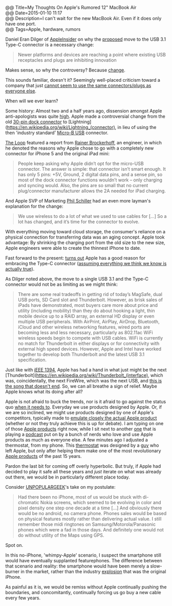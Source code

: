 @@ Title=My Thoughts On Apple's Rumored 12" MacBook Air  
@@ Date=2015-01-10 11:17  
@@ Description=I can't wait for the new MacBook Air. Even if it does only have one port.  
@@ Tags=Apple, hardware, rumors  

Daniel Eran Dilger of [AppleInsider](http://appleinsider.com/articles/15/01/10/apples-rumored-12-inch-macbook-air-appears-to-aggressively-target-mobility-with-usb-31-type-c) on why the [proposed](http://9to5mac.com/2015/01/06/macbook-air-12-inch-redesign/) move to the USB 3.1 Type-C connector is a necessary change:
>Newer platforms and devices are reaching a point where existing USB receptacles and plugs are inhibiting innovation

Makes sense, so why the controversy? Because [change](http://sourcesofinsight.com/why-people-resist-change/).

This sounds familiar, doesn't it? Seemingly well-placed criticism toward a company that just [cannot seem to use the same connectors/plugs as everyone else](http://mashable.com/2012/10/29/apple-lightning-micro-usb/). 

When will we ever learn?

Some history: Almost two and a half years ago, dissension amongst Apple anti-apologists was quite [high](http://blog.chron.com/techblog/2012/10/theres-pain-and-joy-in-apples-new-lightning-connector-and-adapters/). Apple made a controversial change from the old [30-pin dock connector](https://en.wikipedia.org/wiki/Dock_Connector) to [Lightning](https://en.wikipedia.org/wiki/Lightning_(connector), in lieu of using the then 'industry standard' [Micro-B USB](https://en.wikipedia.org/wiki/USB#Mini_and_Micro_connectors) connector. 

[The Loop](http://www.loopinsight.com/2012/09/14/why-does-the-iphone-5-have-lightning-instead-of-micro-usb/) featured a report from [Rainer Brockerhoff](https://twitter.com/rbrockerhoff), an engineer, in which he denoted the reasons why Apple chose to go with a completely new connector for iPhone 5 and the original iPad mini:
>People keep asking why Apple didn’t opt for the micro-USB connector. The answer is simple: that connector isn’t smart enough. It has only 5 pins: +5V, Ground, 2 digital data pins, and a sense pin, so most of the dock connector functions wouldn’t work – only charging and syncing would. Also, the pins are so small that no current plug/connector manufacturer allows the 2A needed for iPad charging.

And Apple SVP of Marketing [Phil Schiller](https://en.wikipedia.org/wiki/Phil_Schiller) had an even more layman's explanation for the change:
>We use wireless to do a lot of what we used to use cables for [...] So a lot has changed, and it’s time for the connector to evolve.

With everything moving toward cloud storage, the consumer's reliance on a physical connection for transferring data was an aging concept. Apple took advantage: By shrinking the charging port from the old size to the new size, Apple engineers were able to create the thinnest iPhone to date.

Fast forward to the present: [turns out](http://pinterest.com/pin/204280533067248191/) Apple has a good reason for embracing the Type-C connector ([assuming everything we think we know is actually true](@@SiteRoot@@/2015/1/16/apples-next-major-mac-revealed-the-radically-new-12-inch-macbook-air)). 

As Dilger noted above, the move to a single USB 3.1 and the Type-C connector would not be as limiting as we might think:
>There are some real tradeoffs in getting rid of today’s MagSafe, dual USB ports, SD Card slot and Thunderbolt. However, as brisk sales of iPads have demonstrated, most buyers care more about price and utility (including mobility) than they do about hooking a light, thin mobile device up to a RAID array, an external HD display or even multiple USB peripherals. With AirPrint, AirPlay, AirDrop, Bluetooth, iCloud and other wireless networking features, wired ports are becoming less and less necessary, particularly as 802.11ac WiFi wireless speeds begin to compete with USB cables. WiFi is currently no match for Thunderbolt in either displays or for connectivity with external high speed devices. However, Apple and Intel have worked together to develop both Thunderbolt and the latest USB 3.1 specification.

Just like with [iEEE 1394](https://en.wikipedia.org/wiki/IEEE_1394), Apple has had a hand in what just might be the next [Thunderbolt](https://en.wikipedia.org/wiki/Thunderbolt_(interface), which was, coincidentally, the next FireWire, which was the next USB, and [this is the song that doesn't end](https://www.youtube.com/watch?v=HNTxr2NJHa0). So, we can all breathe a sign of relief. Maybe Apple knows what its doing after all? 

Apple is not afraid to buck the trends, nor is it afraid to go against the status quo [when it needs to](https://www.youtube.com/watch?v=2B-XwPjn9YY). Everyday we use products designed by Apple. Or, if we are so inclined, we might use products designed by one of Apple's competitors, typically made to [emulate closely the actual Apple product](http://www.businessinsider.com/xiaomi-copying-apple-2014-7) (whether or not they truly achieve this is up for debate). I am typing on one of those [Apple products](https://www.apple.com/macbook-pro/) right now, while I sit next to another [one](https://www.apple.com/iphone) that is playing a [podcast](http://atp.fm) put on by a bunch of nerds who love and use Apple products as much as everyone else. A few minutes ago I adjusted a thermostat, from my phone. This [thermostat](http://www.nest.com) was designed by a [guy](https://twitter.com/tfadell) who left Apple, but only after helping them make one of the most revolutionary [Apple products](https://www.apple.com/ipod) of the past 15 years.

Pardon the last bit for coming off overly hyperbolic. But truly, if Apple had decided to play it safe all these years and *just* iterate on what was already out there, we would be in particularly different place today. 

Consider [UNPOPULARGEEK](http://unpopulargeek.com/iphone/)'s take on my postulate:
>Had there been no iPhone, most of us would be stuck with di-chromatic Nokia screens, which seemed to be evolving in color and pixel density one step one decade at a time [...] And obviously there would be no android, no camera phone. Phones sales would be based on physical features mostly rather than delivering actual value. I still remember those midi ringtones on Samsung/Motorola/Panasonic phones which were a fad in those days. And definitely one would not do without utility of the Maps using GPS.

Spot on.

In this no-iPhone, 'whimpy-Apple' scenario, I suspect the smartphone still would have eventually supplanted featurephones. The difference between that scenario and reality: the smartphone would have been merely a slow-burner in the market, rather than the industry [explosion](http://fortune.com/2009/03/12/iphone-sales-grew-245-in-2008-gartner/) that was the original iPhone.

As painful as it is, we would be remiss without Apple continually pushing the boundaries, and concomitantly, continually forcing us go buy a new cable every few years.